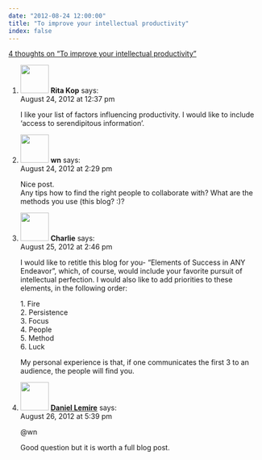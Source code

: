 ```yaml
---
date: "2012-08-24 12:00:00"
title: "To improve your intellectual productivity"
index: false
---
```


[4 thoughts on &ldquo;To improve your intellectual productivity&rdquo;](/lemire/blog/2012/08-24-to-improve-your-intellectual-productivity)

<ol class="comment-list">
<li id="comment-55546" class="comment even thread-even depth-1">
<div class="comment-author vcard">
<img alt src="https://secure.gravatar.com/avatar/a93c05e90b4f6350c63566e89eb67bf0?s=56&#038;d=mm&#038;r=g" srcset="https://secure.gravatar.com/avatar/a93c05e90b4f6350c63566e89eb67bf0?s=112&#038;d=mm&#038;r=g 2x" class="avatar avatar-56 photo" height="56" width="56" decoding="async" /> <b class="fn">Rita Kop</b> <span class="says">says:</span> </div>
<div class="comment-metadata"><time datetime="2012-08-24T12:37:36+00:00">August 24, 2012 at 12:37 pm</time></a> </div>
<div class="comment-content">
<p>I like your list of factors influencing productivity. I would like to include &lsquo;access to serendipitous information&rsquo;.</p>
</div>
</li>
<li id="comment-55547" class="comment odd alt thread-odd thread-alt depth-1">
<div class="comment-author vcard">
<img alt src="https://secure.gravatar.com/avatar/8b35484cb70f22b7ea9ba5cce1f1378f?s=56&#038;d=mm&#038;r=g" srcset="https://secure.gravatar.com/avatar/8b35484cb70f22b7ea9ba5cce1f1378f?s=112&#038;d=mm&#038;r=g 2x" class="avatar avatar-56 photo" height="56" width="56" decoding="async" /> <b class="fn">wn</b> <span class="says">says:</span> </div>
<div class="comment-metadata"><time datetime="2012-08-24T14:29:49+00:00">August 24, 2012 at 2:29 pm</time></a> </div>
<div class="comment-content">
<p>Nice post.<br/>
Any tips how to find the right people to collaborate with? What are the methods you use (this blog? :)?</p>
</div>
</li>
<li id="comment-55548" class="comment even thread-even depth-1">
<div class="comment-author vcard">
<img alt src="https://secure.gravatar.com/avatar/0323030ba08b06021422307cf679d5c8?s=56&#038;d=mm&#038;r=g" srcset="https://secure.gravatar.com/avatar/0323030ba08b06021422307cf679d5c8?s=112&#038;d=mm&#038;r=g 2x" class="avatar avatar-56 photo" height="56" width="56" loading="lazy" decoding="async" /> <b class="fn">Charlie</b> <span class="says">says:</span> </div>
<div class="comment-metadata"><time datetime="2012-08-25T14:46:51+00:00">August 25, 2012 at 2:46 pm</time></a> </div>
<div class="comment-content">
<p>I would like to retitle this blog for you- &ldquo;Elements of Success in ANY Endeavor&rdquo;, which, of course, would include your favorite pursuit of intellectual perfection. I would also like to add priorities to these elements, in the following order:</p>
<p>1. Fire<br/>
2. Persistence<br/>
3. Focus<br/>
4. People<br/>
5. Method<br/>
6. Luck</p>
<p>My personal experience is that, if one communicates the first 3 to an audience, the people will find you.</p>
</div>
</li>
<li id="comment-55549" class="comment odd alt thread-odd thread-alt depth-1">
<div class="comment-author vcard">
<img alt src="https://secure.gravatar.com/avatar/4b736113aa1557b9a110b5123d81d5f6?s=56&#038;d=mm&#038;r=g" srcset="https://secure.gravatar.com/avatar/4b736113aa1557b9a110b5123d81d5f6?s=112&#038;d=mm&#038;r=g 2x" class="avatar avatar-56 photo" height="56" width="56" loading="lazy" decoding="async" /> <b class="fn"><a href="https://lemire.me/blog/" class="url" rel="ugc">Daniel Lemire</a></b> <span class="says">says:</span> </div>
<div class="comment-metadata"><time datetime="2012-08-26T17:39:02+00:00">August 26, 2012 at 5:39 pm</time></a> </div>
<div class="comment-content">
<p>@wn</p>
<p>Good question but it is worth a full blog post.</p>
</div>
</li>
</ol>
